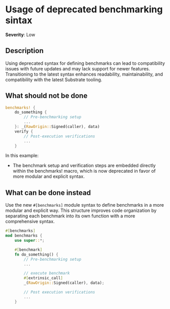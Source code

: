 # Usage of deprecated benchmarking sintax

**Severity**: Low

## Description

Using deprecated syntax for defining benchmarks can lead to compatibility issues with future updates and may lack
support for newer features. Transitioning to the latest syntax enhances readability, maintainability, and compatibility
with the latest Substrate tooling.

## What should not be done

```rust
benchmarks! {
	do_something {
        // Pre-benchmarking setup
        ...
	}: _(RawOrigin::Signed(caller), data)
	verify {
        // Post-execution verifications
		...
	}
```

In this example:

- The benchmark setup and verification steps are embedded directly within the benchmarks! macro, which is now deprecated
  in favor of more modular and explicit syntax.

## What can be done instead

Use the new `#[benchmarks]` module syntax to define benchmarks in a more modular and explicit way. This structure
improves code organization by separating each benchmark into its own function with a more comprehensive syntax.

```rust
#[benchmarks]
mod benchmarks {
	use super::*;

	#[benchmark]
	fn do_something() {
        // Pre-benchmarking setup
        ...

        // execute benchmark
		#[extrinsic_call]
		_(RawOrigin::Signed(caller), data);

        // Post execution verifications
        ...
	}
```
